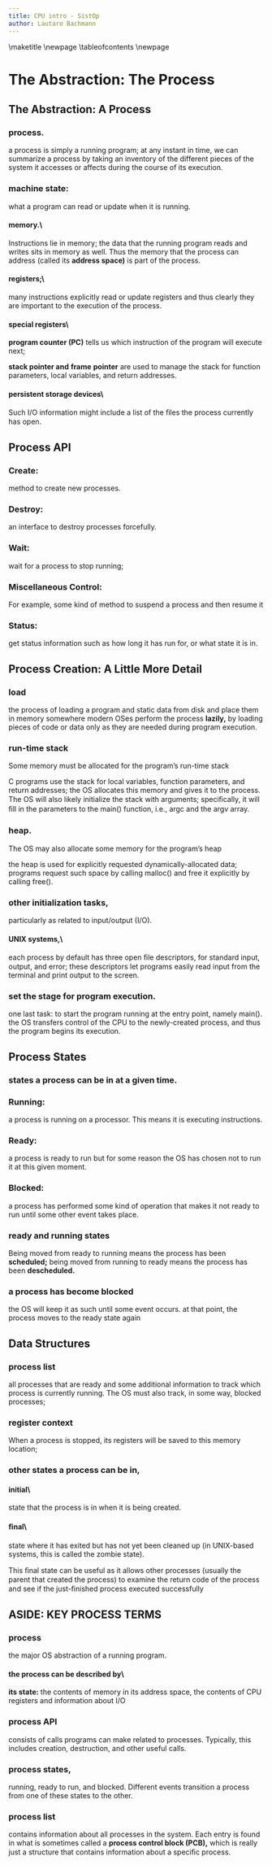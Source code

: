 ```yaml
---
title: CPU intro - SistOp
author: Lautaro Bachmann
---
```

\maketitle
\newpage
\tableofcontents
\newpage

# The Abstraction: The Process


## The Abstraction: A Process


### process.
a process is simply a running program; at any instant in time, we can summarize a process by taking an inventory of the different pieces of the system it accesses or affects during the course of its execution.

### machine state:
what a program can read or update when it is running.

#### memory.\
Instructions lie in memory; the data that the running program reads and writes sits in memory as well. Thus the memory that the process can address (called its
**address space)**
is part of the process.

#### registers;\
many instructions explicitly read or update registers and thus clearly they are important to the execution of the process.

#### special registers\
**program counter (PC)**
tells us which instruction of the program will execute next;

**stack pointer and**
**frame**
**pointer**
are used to manage the stack for function parameters, local variables, and return addresses.

#### persistent storage devices\
Such I/O information might include a list of the ﬁles the process currently has open.


## Process API


### Create:
method to create new processes.

### Destroy:
an interface to destroy processes forcefully.

### Wait:
wait for a process to stop running;

### Miscellaneous Control:
For example,
some kind of method to suspend a process
and then resume it

### Status:
get
status information
such as how long it has run for, or what state it is in.


## Process Creation: A Little More Detail


### load
the process of loading a program and static data
from disk and place them in memory somewhere
modern OSes perform the process
**lazily,**
by loading pieces of code or data only as they are needed during program execution.


### run-time stack
Some memory must be allocated for the program’s run-time stack

C programs use the stack for local variables, function parameters, and return addresses; the OS allocates this memory and gives it to the process. The OS will also likely initialize the stack with arguments; speciﬁcally, it will ﬁll in the parameters to the main() function, i.e., argc and the argv array.

### heap.
The OS may also allocate some memory for the program’s heap

the heap is used for explicitly requested dynamically-allocated data; programs request such space by calling malloc() and free it explicitly by calling free().

### other initialization tasks,
particularly as related to input/output (I/O).

#### UNIX systems,\
each process by default has three open ﬁle descriptors, for standard input, output, and error; these descriptors let programs easily read input from the terminal and print output to the screen.

### set the stage for program execution.
one last task: to start the program running at the entry point, namely main().
the OS transfers control of the CPU to the newly-created process, and thus the program begins its execution.


## Process States


### states a process can be in at a given time.


### Running:
a process is running on a processor. This means it is executing instructions.

### Ready:
a process is ready to run but for some reason the OS has chosen not to run it at this given moment.


### Blocked:
a process has performed some kind of operation that makes it not ready to run until some other event takes place.


### ready and running states
Being moved from ready to running means the process has been
**scheduled;**
being moved from running to ready means the process has been
**descheduled.**

### a process has become blocked
the OS will keep it as such until some event occurs.
at that point, the process moves to the ready state again


## Data Structures


### process list
all processes that are ready and some additional information to track which process is currently running.
The OS must also track, in some way, blocked processes;

### register context

When a process is stopped, its registers will be saved to this memory location;

### other states a process can be in,

#### initial\
state that the process is in when it is being created.

#### ﬁnal\
state where it has exited but
has not yet been cleaned up
(in UNIX-based systems, this is called the zombie state).

This ﬁnal state can be useful as it allows other processes (usually the parent that created the process) to examine the return code of the process and see if the just-ﬁnished process executed successfully


## ASIDE: KEY PROCESS TERMS

### process
the major OS abstraction of a running program.

#### the process can be described by\
**its state:**
the contents of memory in its address space, the contents of CPU registers
and information about I/O


### process API
consists of calls programs can make related to processes. Typically, this includes creation, destruction, and other useful calls.


### process states,
running, ready to run, and blocked.
Different events
transition a process from one of these states to the other.


### process list
contains information about all processes in the system.
Each entry is found in what is sometimes called a
**process control block (PCB),**
which is really just a structure that contains information about a speciﬁc process.
